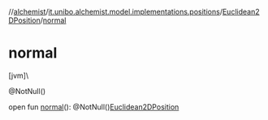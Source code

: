 //[alchemist](../../../index.md)/[it.unibo.alchemist.model.implementations.positions](../index.md)/[Euclidean2DPosition](index.md)/[normal](normal.md)

# normal

[jvm]\

@NotNull()

open fun [normal](normal.md)(): @NotNull()[Euclidean2DPosition](index.md)
